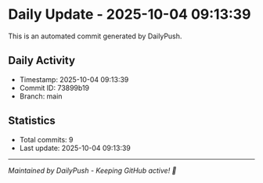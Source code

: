 # Daily Update - 2025-10-04 09:13:39

This is an automated commit generated by DailyPush.

## Daily Activity
- Timestamp: 2025-10-04 09:13:39
- Commit ID: 73899b19
- Branch: main

## Statistics
- Total commits: 9
- Last update: 2025-10-04 09:13:39

---
*Maintained by DailyPush - Keeping GitHub active! 🚀*
